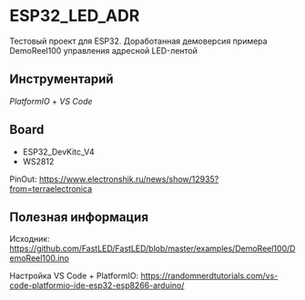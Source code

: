 # ESP32_LED_ADR
Тестовый проект для ESP32. Доработанная демоверсия примера DemoReel100 управления адресной LED-лентой

## Инструментарий
*PlatformIO* + *VS Code*

## Board
- ESP32_DevKitc_V4
- WS2812

PinOut: https://www.electronshik.ru/news/show/12935?from=terraelectronica

## Полезная информация
Исходник: https://github.com/FastLED/FastLED/blob/master/examples/DemoReel100/DemoReel100.ino

Настройка VS Code + PlatformIO: https://randomnerdtutorials.com/vs-code-platformio-ide-esp32-esp8266-arduino/
